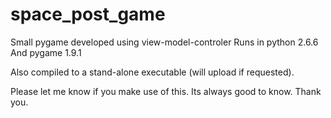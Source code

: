 # space_post_game
Small pygame developed using view-model-controler
Runs in python 2.6.6
And pygame 1.9.1

Also compiled to a stand-alone executable (will upload if requested).

Please let me know if you make use of this. Its always good to know. Thank you. 
